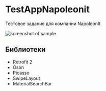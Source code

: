 # TestAppNapoleonit

Тестовое задание для компании NapoleonIt

![screenshot of sample](https://pp.userapi.com/c851224/v851224667/bec8e/4ZMlnmfGK_E.jpg)

## Библиотеки
* Retrofit 2
* Gson
* Picasso
* SwipeLayout
* MaterialSearchBar
